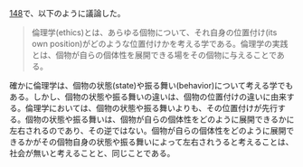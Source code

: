 [148](148.md)で、以下のように議論した。

> 倫理学(ethics)とは、あらゆる個物について、それ自身の位置付け(its own position)がどのような位置付けかを考える学である。倫理学の実践とは、個物が自らの個体性を展開できる場をその個物に与えることである。

確かに倫理学は、個物の状態(state)や振る舞い(behavior)について考える学でもある。しかし、個物の状態や振る舞いの違いは、個物の位置付けの違いに由来する。倫理学においては、個物の状態や振る舞いよりも、その位置付けが先行する。個物の状態や振る舞いは、個物が自らの個体性をどのように展開できるかに左右されるのであり、その逆ではない。個物が自らの個体性をどのように展開できるかがその個物自身の状態や振る舞いによって左右されうると考えることは、社会が無いと考えることと、同じことである。
